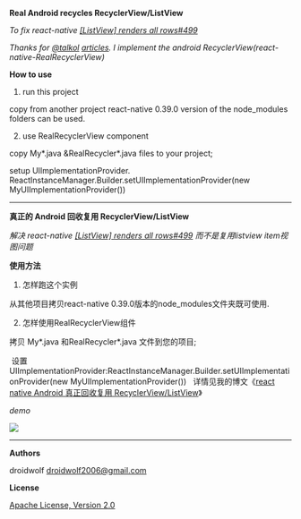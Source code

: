**Real Android recycles RecyclerView/ListView**

*To fix react-native [[ListView] renders all rows#499](https://github.com/facebook/react-native/issues/499)*

*Thanks for [@talkol](https://github.com/talkol) [articles](http://blog.wix.engineering/2016/06/30/recycling-rows-for-high-performance-react-native-list-views/). I implement the android RecyclerView(react-native-RealRecyclerView)*

**How to use**

1.  run  this project

  copy from another project react-native 0.39.0 version of the node_modules folders can be used.

2.  use RealRecyclerView component

  copy My\*.java &RealRecycler\*.java files to your project;

  setup UIImplementationProvider. ReactInstanceManager.Builder.setUIImplementationProvider(new MyUIImplementationProvider())

--------
**真正的 Android 回收复用 RecyclerView/ListView**

*解决 react-native [[ListView] renders all rows#499](https://github.com/facebook/react-native/issues/499) 而不是复用listview item视图问题*

**使用方法**

1.  怎样跑这个实例

  从其他项目拷贝react-native 0.39.0版本的node_modules文件夹既可使用.

2.  怎样使用RealRecyclerView组件

  拷贝 My\*.java 和RealRecycler\*.java 文件到您的项目;
  
  设置UIImplementationProvider:ReactInstanceManager.Builder.setUIImplementationProvider(new MyUIImplementationProvider())
  
详情见我的博文《[react native Android 真正回收复用 RecyclerView/ListView](https://my.oschina.net/droidwolf/blog/750479)》

*demo*

![](https://github.com/droidwolf/react-native-RealRecyclerView/blob/master/GIF.gif)

--------
**Authors**

droidwolf [droidwolf2006@gmail.com](mailto:droidwolf2006@gmail.com "droidwolf2006@gmail.com")


**License**

[Apache License, Version 2.0](http://www.apache.org/licenses/LICENSE-2.0 "Apache License, Version 2.0")

